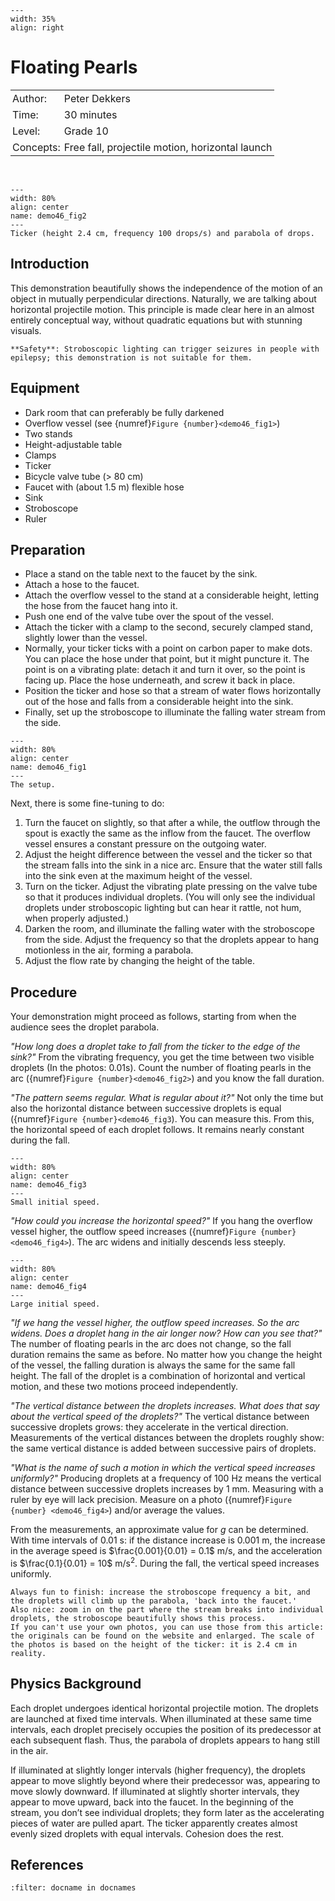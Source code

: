 ```{figure} ../../figures/ready.png
---
width: 35%
align: right
```

# Floating Pearls

<table style="width: 100%; border-collapse: collapse; border: none;">
    <tr style="background-color: var(--background-color);">
        <td style="text-align: left; padding: 3px; border: none; color: var(--text-color)">Author:</td>
        <td style="text-align: left; padding: 3px; border: none; color: var(--text-color)">Peter Dekkers</td>
    </tr>
    <tr style="background-color: var(--background-color);">
        <td style="text-align: left; padding: 3px; border: none; color: var(--text-color)">Time:</td>
        <td style="text-align: left; padding: 3px; border: none; color: var(--text-color)">30 minutes</td>
    </tr>
    <tr style="background-color: var(--background-color);">
        <td style="text-align: left; padding: 3px; border: none; color: var(--text-color)">Level:</td>
        <td style="text-align: left; padding: 3px; border: none; color: var(--text-color)">Grade 10</td>
    </tr>
    <tr style="background-color: var(--background-color);">
        <td style="text-align: left; padding: 3px; border: none; color: var(--text-color)">Concepts:</td>
        <td style="text-align: left; padding: 3px; border: none; color: var(--text-color)">Free fall, projectile motion, horizontal launch</td>
    </tr>
</table><br>


```{figure} demo46_figure2.jpg
---
width: 80%
align: center
name: demo46_fig2
---
Ticker (height 2.4 cm, frequency 100 drops/s) and parabola of drops.
```

## Introduction
This demonstration beautifully shows the independence of the motion of an object in mutually perpendicular directions. Naturally, we are talking about horizontal projectile motion. This principle is made clear here in an almost entirely conceptual way, without quadratic equations but with stunning visuals.

```{warning}
**Safety**: Stroboscopic lighting can trigger seizures in people with epilepsy; this demonstration is not suitable for them.
```

## Equipment
* Dark room that can preferably be fully darkened
* Overflow vessel (see {numref}`Figure {number}<demo46_fig1>`)
* Two stands
* Height-adjustable table
* Clamps
* Ticker
* Bicycle valve tube (> 80 cm)
* Faucet with (about 1.5 m) flexible hose
* Sink
* Stroboscope
* Ruler

## Preparation
* Place a stand on the table next to the faucet by the sink.
* Attach a hose to the faucet.
* Attach the overflow vessel to the stand at a considerable height, letting the hose from the faucet hang into it.
* Push one end of the valve tube over the spout of the vessel.
* Attach the ticker with a clamp to the second, securely clamped stand, slightly lower than the vessel.
* Normally, your ticker ticks with a point on carbon paper to make dots. You can place the hose under that point, but it might puncture it. The point is on a vibrating plate: detach it and turn it over, so the point is facing up. Place the hose underneath, and screw it back in place.
* Position the ticker and hose so that a stream of water flows horizontally out of the hose and falls from a considerable height into the sink.
* Finally, set up the stroboscope to illuminate the falling water stream from the side.

```{figure} demo46_figure1.jpg
---
width: 80%
align: center
name: demo46_fig1
---
The setup.
```

Next, there is some fine-tuning to do:
1. Turn the faucet on slightly, so that after a while, the outflow through the spout is exactly the same as the inflow from the faucet. The overflow vessel ensures a constant pressure on the outgoing water.
2. Adjust the height difference between the vessel and the ticker so that the stream falls into the sink in a nice arc. Ensure that the water still falls into the sink even at the maximum height of the vessel.
3. Turn on the ticker. Adjust the vibrating plate pressing on the valve tube so that it produces individual droplets. (You will only see the individual droplets under stroboscopic lighting but can hear it rattle, not hum, when properly adjusted.)
4. Darken the room, and illuminate the falling water with the stroboscope from the side. Adjust the frequency so that the droplets appear to hang motionless in the air, forming a parabola.
5. Adjust the flow rate by changing the height of the table.

## Procedure
Your demonstration might proceed as follows, starting from when the audience sees the droplet parabola.

*"How long does a droplet take to fall from the ticker to the edge of the sink?"*
  From the vibrating frequency, you get the time between two visible droplets (In the photos: 0.01s). Count the number of floating pearls in the arc ({numref}`Figure {number}<demo46_fig2>`) and you know the fall duration.

*"The pattern seems regular. What is regular about it?"*
  Not only the time but also the horizontal distance between successive droplets is equal ({numref}`Figure {number}<demo46_fig3`). You can measure this. From this, the horizontal speed of each droplet follows. It remains nearly constant during the fall.

  ```{figure} demo46_figure3.JPG
---
width: 80%
align: center
name: demo46_fig3
---
Small initial speed.
```

*"How could you increase the horizontal speed?"*
  If you hang the overflow vessel higher, the outflow speed increases ({numref}`Figure {number}<demo46_fig4>`). The arc widens and initially descends less steeply.

  
```{figure} demo46_figure4.JPG
---
width: 80%
align: center
name: demo46_fig4
---
Large initial speed.
```

*"If we hang the vessel higher, the outflow speed increases. So the arc widens. Does a droplet hang in the air longer now? How can you see that?"*
  The number of floating pearls in the arc does not change, so the fall duration remains the same as before. No matter how you change the height of the vessel, the falling duration is always the same for the same fall height. The fall of the droplet is a combination of horizontal and vertical motion, and these two motions proceed independently.

*"The vertical distance between the droplets increases. What does that say about the vertical speed of the droplets?"*
  The vertical distance between successive droplets grows: they accelerate in the vertical direction. Measurements of the vertical distances between the droplets roughly show: the same vertical distance is added between successive pairs of droplets.

*"What is the name of such a motion in which the vertical speed increases uniformly?"*
  Producing droplets at a frequency of 100 Hz means the vertical distance between successive droplets increases by 1 mm. Measuring with a ruler by eye will lack precision. Measure on a photo ({numref}`Figure {number} <demo46_fig4>`) and/or average the values.

From the measurements, an approximate value for *g* can be determined. With time intervals of $0.01$ s: if the distance increase is $0.001$ m, the increase in the average speed is $\frac{0.001}{0.01} = 0.1$ m/s, and the acceleration is $\frac{0.1}{0.01} = 10$ m/s$^2$. During the fall, the vertical speed increases uniformly.

```{tip}
Always fun to finish: increase the stroboscope frequency a bit, and the droplets will climb up the parabola, 'back into the faucet.'
Also nice: zoom in on the part where the stream breaks into individual droplets, the stroboscope beautifully shows this process.
If you can't use your own photos, you can use those from this article: the originals can be found on the website and enlarged. The scale of the photos is based on the height of the ticker: it is 2.4 cm in reality.
```

## Physics Background
Each droplet undergoes identical horizontal projectile motion. The droplets are launched at fixed time intervals. When illuminated at these same time intervals, each droplet precisely occupies the position of its predecessor at each subsequent flash. Thus, the parabola of droplets appears to hang still in the air.

If illuminated at slightly longer intervals (higher frequency), the droplets appear to move slightly beyond where their predecessor was, appearing to move slowly downward. If illuminated at slightly shorter intervals, they appear to move upward, back into the faucet.
In the beginning of the stream, you don’t see individual droplets; they form later as the accelerating pieces of water are pulled apart. The ticker apparently creates almost evenly sized droplets with equal intervals. Cohesion does the rest.

## References
```{bibliography}
:filter: docname in docnames
```